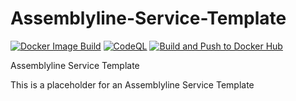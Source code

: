 # Assemblyline-Service-Template

[![Docker Image Build](https://github.com/adammchugh/Assemblyline-Service-Template/actions/workflows/docker-image.yml/badge.svg)](https://github.com/adammchugh/Assemblyline-Service-Template/actions/workflows/docker-image.yml)
[![CodeQL](https://github.com/adammchugh/Assemblyline-Service-Template/actions/workflows/codeql-analysis.yml/badge.svg)](https://github.com/adammchugh/Assemblyline-Service-Template/actions/workflows/codeql-analysis.yml)
[![Build and Push to Docker Hub](https://github.com/adammchugh/Assemblyline-Service-Template/actions/workflows/build-push.yml/badge.svg)](https://github.com/adammchugh/Assemblyline-Service-Template/actions/workflows/build-push.yml)

Assemblyline Service Template

This is a placeholder for an Assemblyline Service Template
